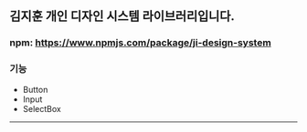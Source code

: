 
## 김지훈 개인 디자인 시스템 라이브러리입니다.
### npm: https://www.npmjs.com/package/ji-design-system

### 기능 

* Button
* Input
* SelectBox
---
